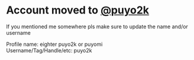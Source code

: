 # Account moved to [@puyo2k](https://github.com/puyo2k)
If you mentioned me somewhere pls make sure to update the name and/or username

Profile name: eighter puyo2k or puyomi<br>
Username/Tag/Handle/etc: puyo2k
